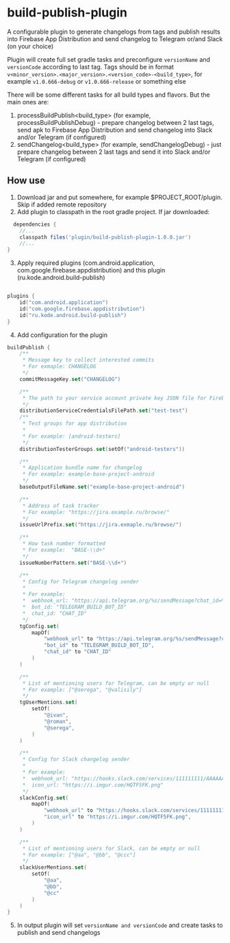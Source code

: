# build-publish-plugin

A configurable plugin to generate changelogs from tags and publish results into Firebase App
Distribution and send changelog to Telegram or/and Slack (on your choice)

Plugin will create full set gradle tasks and preconfigure `versionName` and `versionCode` according to last tag.
Tags should be in format `v<minor_version>.<major_version>.<version_code>-<build_type>`,
for example `v1.0.666-debug` or `v1.0.666-release` or something else

There will be some different tasks for all build types and flavors. But the main ones are:
1. processBuildPublish<build_type> (for example, processBuildPublishDebug) - prepare changelog between 2 last tags, 
   send apk to Firebase App Distribution and send changelog into Slack and/or Telegram (if configured)
2. sendChangelog<build_type> (for example, sendChangelogDebug) - just prepare changelog between 2 last tags 
   and send it into Slack and/or Telegram (if configured)

## How use

1. Download jar and put somewhere, for example $PROJECT_ROOT/plugin. Skip if added remote repository
2. Add plugin to classpath in the root gradle project. If jar downloaded:

```groovy
  dependencies {
    //...
    classpath files('plugin/build-publish-plugin-1.0.0.jar')
    //...
}
```

3. Apply required plugins (com.android.application, com.google.firebase.appdistribution)
   and this plugin (ru.kode.android.build-publish)

```kotlin

plugins {
    id("com.android.application")
    id("com.google.firebase.appdistribution")
    id("ru.kode.android.build-publish")
}
```

4. Add configuration for the plugin

```kotlin
buildPublish {
    /**
     * Message key to collect interested commits
     * For exmaple: CHANGELOG
     */
    commitMessageKey.set("CHANGELOG")

    /**
     * The path to your service account private key JSON file for Firebase App Distribution
     */
    distributionServiceCredentialsFilePath.set("test-test")
    /**
     * Test groups for app distribution
     *
     * For example: [android-testers]
     */
    distributionTesterGroups.set(setOf("android-testers"))

    /**
     * Application bundle name for changelog
     * For example: example-base-project-android
     */
    baseOutputFileName.set("example-base-project-android")

    /**
     * Address of task tracker
     * For example: "https://jira.example.ru/browse/"
     */
    issueUrlPrefix.set("https://jira.exmaple.ru/browse/")

    /**
     * How task number formatted
     * For example:  "BASE-\\d+"
     */
    issueNumberPattern.set("BASE-\\d+")

    /**
     * Config for Telegram changelog sender
     *
     * For example:
     *  webhook_url: "https://api.telegram.org/%s/sendMessage?chat_id=%s&text=%s&parse_mode=MarkdownV2"
     *  bot_id: "TELEGRAM_BUILD_BOT_ID"
     *  chat_id: "CHAT_ID"
     */
    tgConfig.set(
        mapOf(
            "webhook_url" to "https://api.telegram.org/%s/sendMessage?chat_id=%s&text=%s&parse_mode=MarkdownV2",
            "bot_id" to "TELEGRAM_BUILD_BOT_ID",
            "chat_id" to "CHAT_ID"
        )
    )

    /**
     * List of mentioning users for Telegram, can be empty or null
     * For example: ["@serega", "@valisily"]
     */
    tgUserMentions.set(
        setOf(
            "@ivan",
            "@roman",
            "@serega",
        )
    )

    /**
     * Config for Slack changelog sender
     *
     * For example:
     *  webhook_url: "https://hooks.slack.com/services/111111111/AAAAAAA/DDDDDDD"
     *  icon_url: "https://i.imgur.com/HQTF5FK.png"
     */
    slackConfig.set(
        mapOf(
            "webhook_url" to "https://hooks.slack.com/services/111111111/AAAAAAA/DDDDDDD",
            "icon_url" to "https://i.imgur.com/HQTF5FK.png",
        )
    )

    /**
     * List of mentioning users for Slack, can be empty or null
     * For example: ["@aa", "@bb", "@ccc"]
     */
    slackUserMentions.set(
        setOf(
            "@aa",
            "@bb",
            "@cc"
        )
    )
}
```
5. In output plugin will set `versionName and versionCode` and create tasks to publish and send changelogs